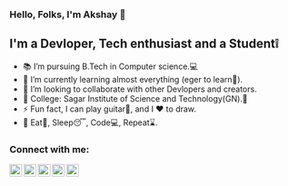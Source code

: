 ### Hello, Folks, I'm Akshay  👋

## I'm a Devloper, Tech enthusiast and a Student❕ 

- 📚 I’m pursuing B.Tech in Computer science.💻
- 🌱 I’m currently learning almost everything (eger to learn🔭).
- 👯 I’m looking to collaborate with other Devlopers and creators.
- 🏫 College: Sagar Institute of Science and Technology(GN).💛
- ⚡ Fun fact, I can play guitar🎸, and I ♥️ to draw.
- 🌟 Eat🍟, Sleep😴, Code💻, Repeat⌛. 
### Connect with me:

[<img align="left" alt="twitter" width="22px" src="https://cdn.jsdelivr.net/npm/simple-icons@4.8.0/icons/twitter.svg">](https://twitter.com/Ak29491313)
[<img align="left" alt="linkedin" width="22px" src="https://cdn.jsdelivr.net/npm/simple-icons@4.8.0/icons/linkedin.svg">](https://www.linkedin.com/in/akshay-turkar-88a145198/)       [<img align="left" alt="github" width="22px" src="https://cdn.jsdelivr.net/npm/simple-icons@4.8.0/icons/github.svg">](https://github.com/akshay-turkar)
[<img align="left" alt="instagram" width="22px" src="https://cdn.jsdelivr.net/npm/simple-icons@4.8.0/icons/instagram.svg">](https://www.instagram.com/turkarakshay/)
[<img align="left" alt="facebook" width="22px" src="https://cdn.jsdelivr.net/npm/simple-icons@4.8.0/icons/instagram.svg">](https://www.facebook.com/akshay.turkar.7)
